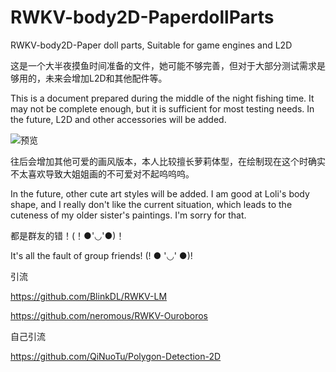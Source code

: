 # RWKV-body2D-PaperdollParts
RWKV-body2D-Paper doll parts, Suitable for game engines and L2D

这是一个大半夜摸鱼时间准备的文件，她可能不够完善，但对于大部分测试需求是够用的，未来会增加L2D和其他配件等。

This is a document prepared during the middle of the night fishing time. It may not be complete enough, but it is sufficient for most testing needs. In the future, L2D and other accessories will be added.

![预览](https://github.com/QiNuoTu/RWKV-body2D-PaperdollParts/assets/76236817/7e18e002-7d19-4a65-a7b2-48e98ec684ec)

往后会增加其他可爱的画风版本，本人比较擅长萝莉体型，在绘制现在这个时确实不太喜欢导致大姐姐画的不可爱对不起呜呜呜。

In the future, other cute art styles will be added. I am good at Loli's body shape, and I really don't like the current situation, which leads to the cuteness of my older sister's paintings. I'm sorry for that.

都是群友的错！(！●'◡'●)！

It's all the fault of group friends! (! ● '◡' ●)!

引流

https://github.com/BlinkDL/RWKV-LM

https://github.com/neromous/RWKV-Ouroboros

自己引流

https://github.com/QiNuoTu/Polygon-Detection-2D
